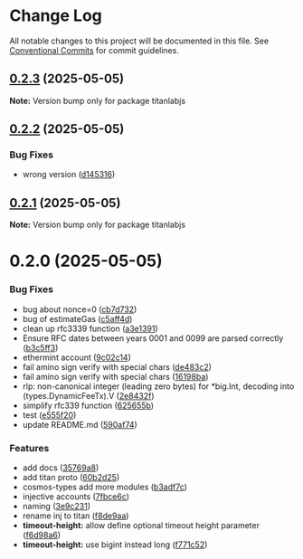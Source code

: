 # Change Log

All notable changes to this project will be documented in this file.
See [Conventional Commits](https://conventionalcommits.org) for commit guidelines.

## [0.2.3](https://github.com/cyberk-lab/titanlabjs/compare/v0.2.2...v0.2.3) (2025-05-05)

**Note:** Version bump only for package titanlabjs

## [0.2.2](https://github.com/cyberk-lab/titanlabjs/compare/v0.2.1...v0.2.2) (2025-05-05)

### Bug Fixes

- wrong version ([d145316](https://github.com/cyberk-lab/titanlabjs/commit/d1453161eecf1269a2360ba2cfb7aa102cce95a0))

## [0.2.1](https://github.com/cyberk-lab/titanlabjs/compare/v0.2.0...v0.2.1) (2025-05-05)

**Note:** Version bump only for package titanlabjs

# 0.2.0 (2025-05-05)

### Bug Fixes

- bug about nonce=0 ([cb7d732](https://github.com/cyberk-lab/titanlabjs/commit/cb7d732e9db3f849a7614330270cc3fd7e38ee51))
- bug of estimateGas ([c5aff4d](https://github.com/cyberk-lab/titanlabjs/commit/c5aff4d2156d01bae96b13c7bf461692d29ae402))
- clean up rfc3339 function ([a3e1391](https://github.com/cyberk-lab/titanlabjs/commit/a3e13914c7573aea799dd6636bffdcb1d815726c))
- Ensure RFC dates between years 0001 and 0099 are parsed correctly ([b3c5ff3](https://github.com/cyberk-lab/titanlabjs/commit/b3c5ff3ff842b1ab43712ced8b21912e486b6897))
- ethermint account ([9c02c14](https://github.com/cyberk-lab/titanlabjs/commit/9c02c14ad1dc68cc95de3062d0525bff5c2b1ee1))
- fail amino sign verify with special chars ([de483c2](https://github.com/cyberk-lab/titanlabjs/commit/de483c24c82a04bab90c921f99f2124e3497641d))
- fail amino sign verify with special chars ([16198ba](https://github.com/cyberk-lab/titanlabjs/commit/16198bad4675d8f4323892cbd1c6b35a78dad010))
- rlp: non-canonical integer (leading zero bytes) for \*big.Int, decoding into (types.DynamicFeeTx).V ([2e8432f](https://github.com/cyberk-lab/titanlabjs/commit/2e8432f8a7514d809b4b9da81dfd94def7b7ab46))
- simplify rfc339 function ([625655b](https://github.com/cyberk-lab/titanlabjs/commit/625655b7ef27aba65ef3bfb9bef9f22b5fd4989c))
- test ([e555f20](https://github.com/cyberk-lab/titanlabjs/commit/e555f20a3f27e27fe6a816f32c480dfe2e75bf1e))
- update README.md ([590af74](https://github.com/cyberk-lab/titanlabjs/commit/590af747c4ce15aece06236ab22cc472c0893607))

### Features

- add docs ([35769a8](https://github.com/cyberk-lab/titanlabjs/commit/35769a865d3d4a48c87901e983bbafb4ffd4d7a8))
- add titan proto ([60b2d25](https://github.com/cyberk-lab/titanlabjs/commit/60b2d254cc36a60c1143bf564df7b35f10ba13b9))
- cosmos-types add more modules ([b3adf7c](https://github.com/cyberk-lab/titanlabjs/commit/b3adf7c42171c59555fdd39e7112322abf984cc8))
- injective accounts ([7fbce6c](https://github.com/cyberk-lab/titanlabjs/commit/7fbce6c6474d0462c7c36e43a77961fc1a67c710))
- naming ([3e9c231](https://github.com/cyberk-lab/titanlabjs/commit/3e9c23196f2450d1e4f66bb5fbfda15f49ffa05a))
- rename inj to titan ([f8de9aa](https://github.com/cyberk-lab/titanlabjs/commit/f8de9aafcd72be5e5795eff9ef33e895076cc6dc))
- **timeout-height:** allow define optional timeout height parameter ([f6d98a6](https://github.com/cyberk-lab/titanlabjs/commit/f6d98a6b0d1f7681f5439c6e78eb0b90d4b45af9))
- **timeout-height:** use bigint instead long ([f771c52](https://github.com/cyberk-lab/titanlabjs/commit/f771c52c0a0ffed87255114630408224314670e1))
